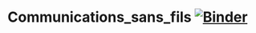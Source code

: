 # Communications_sans_fils [![Binder](https://mybinder.org/badge_logo.svg)](https://mybinder.org/v2/gh/NouhaLassoued/Communications_sans_fils/main)
